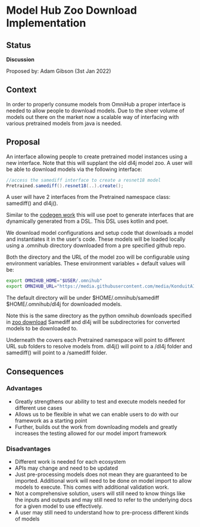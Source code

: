 # Model Hub Zoo Download Implementation

## Status
**Discussion**

Proposed by: Adam Gibson (3st Jan 2022)


## Context

In order to properly consume models from OmniHub a proper interface
is needed to allow people to download models. Due to the sheer volume
of models out there on the market now a scalable way of interfacing with
various pretrained models from java is needed. 

## Proposal

An interface allowing people to create pretrained model instances
 using a new interface. Note that this will supplant the old dl4j
model zoo. A user will be able to download models via the following interface:

```java
//access the samediff interface to create a resnet18 model
Pretrained.samediff().resnet18(..).create();


```

A user will have 2 interfaces from the Pretrained namespace class: 
samediff() and dl4j().


Similar to the [codegen work](../contrib/codegen-tools/codegen)
this will use poet to generate interfaces that are dynamically generated
from a DSL. This DSL uses kotlin and poet.

We download model configurations and setup code that downloads a model
and instantiates it in the user's code. These models will be loaded locally
using a .omnihub directory downloaded from a pre specified github repo.


Both the directory and the URL of the model zoo will be configurable
using environment variables. These environment variables + default values will be:
```bash
export OMNIHUB_HOME="$USER/.omnihub"
export OMNIHUB_URL="https://media.githubusercontent.com/media/KonduitAI/omnihub-zoo/main"
```
The default directory will be under $HOME/.omnihub/samediff
$HOME/.omnihub/dl4j for downloaded models. 

Note this is the same directory as the python omnihub downloads
specified in [zoo download](./0011%20-%20OmniHub-Zoo%20Download.md)
Samediff and dl4j will be subdirectories for converted models to be downloaded to.

Underneath the covers each Pretrained namespace will point to different
URL sub folders to resolve models from. dl4j() will point to a /dl4j folder
and samediff() will point to a /samediff folder.






## Consequences

### Advantages

* Greatly strengthens our ability to test and execute models
needed for different use cases
* Allows us to be flexible in what we can enable users to do with
our framework as a starting point
* Further, builds out the work from downloading models and greatly increases
the testing allowed for our model import framework



### Disadvantages
* Different work is needed for each ecosystem
* APIs may change and need to be updated
* Just pre-processing models does not mean they are guaranteed to be imported. Additional
  work will need to be done on model import to allow models to execute. This comes with additional validation work.
* Not a comprehensive solution, users will still need to know things like the inputs and outputs
and may still need to refer to the underlying docs for a given model to use effectively.
* A user may still need to understand how to pre-process different kinds of models